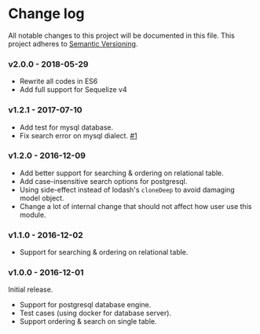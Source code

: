 Change log
===============

All notable changes to this project will be documented in this file. This project adheres to [Semantic Versioning](http://semver.org/).

### v2.0.0 - 2018-05-29

* Rewrite all codes in ES6
* Add full support for Sequelize v4

### v1.2.1 - 2017-07-10

* Add test for mysql database.
* Fix search error on mysql dialect. [#1](https://github.com/alwint3r/sequelize-datatable-node/issues/1)

### v1.2.0 - 2016-12-09

* Add better support for searching & ordering on relational table.
* Add case-insensitive search options for postgresql.
* Using side-effect instead of lodash's `cloneDeep` to avoid damaging model object.
* Change a lot of internal change that should not affect how user use this module.

### v1.1.0 - 2016-12-02

* Support for searching & ordering on relational table.

### v1.0.0 - 2016-12-01

Initial release.

* Support for postgresql database engine.
* Test cases (using docker for database server).
* Support ordering & search on single table.
